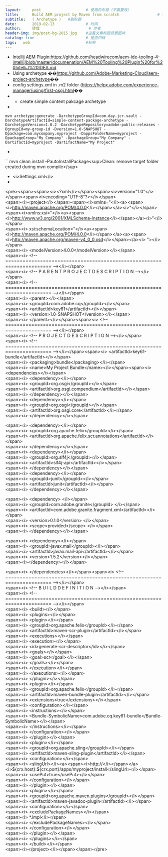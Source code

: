 ```yaml
---
layout:     post   				    # 使用的布局（不需要改）
title:      Build AEM project by Maven from scratch 				# 标题 
subtitle:   ( Archetype )   #副标题
date:       2019-02-13 				# 时间
author:     转载 						# 作者
header-img: img/post-bg-2015.jpg 	#这篇文章标题背景图片
catalog: true 						# 是否归档
tags:	web							#标签
---
```


<ul>
<li>Intellij AEM Plugin:<a href="https://github.com/headwirecom/aem-ide-tooling-4-intellij/blob/master/documenation/AEM%20Tooling%20Plugin%20for%20IntelliJ%20IDEA.md">https://github.com/headwirecom/aem-ide-tooling-4-intellij/blob/master/documenation/AEM%20Tooling%20Plugin%20for%20IntelliJ%20IDEA.md</a></li>
<li>Using archetype         ��<a href="https://github.com/Adobe-Marketing-Cloud/aem-project-archetype">https://github.com/Adobe-Marketing-Cloud/aem-project-archetype</a>��</li>
<li>config settings.xml in .m2 folder (<a href="https://helpx.adobe.com/experience-manager/using/first-osgi.html">https://helpx.adobe.com/experience-manager/using/first-osgi.html</a>��</li>
<li>
<ul>
<li>create simple content pakcage archetype</li>
</ul>
</li>
<li></li>
</ul>
<pre><code>mvn archetype:generate -DarchetypeGroupId=com.day.jcr.vault -DarchetypeArtifactId=simple-content-package-archetype -DarchetypeVersion=1.0.2 -DarchetypeRepository=adobe-public-releases -DgroupId=my-group-id -Dversion=1.0-SNAPSHOT -Dpackage=com.mycompany.myproject -DappsFolderName=myproject -DpackageGroup=&quot;My Company&quot; -DpackageGroup=&quot;My Company&quot; -DartifactId=myproject -DartifactName=&quot;My Project&quot;
</code></pre>
<ul>
<li></li>
</ul>
<p>`` mvn clean install -PautoInstallPackage&lt;sup&gt;Clean: remove target folder created during mvn compile&lt;/sup&gt;</p>
<ul>
<li>&lt;i&gt;Settings.xml&lt;/i&gt;</li>
<li></li>
</ul>
<p>&lt;pre&gt;&lt;span&gt;&lt;span&gt;&lt;i&gt;&lt;?xml&lt;/i&gt;&lt;/span&gt;&lt;span&gt;&lt;i&gt;version=&quot;1.0&quot;&lt;/i&gt;&lt;/span&gt;&lt;span&gt;&lt;i&gt;encoding=&quot;UTF-8&quot;?&gt;&lt;/i&gt;&lt;/span&gt;<br>
&lt;span&gt;&lt;i&gt;&lt;project&lt;/i&gt;&lt;/span&gt;&lt;span&gt;&lt;i&gt;xmlns=&quot;&lt;/i&gt;&lt;a&gt;&lt;span&gt;&lt;i&gt;<a href="http://maven.apache.org/POM/4.0.0">http://maven.apache.org/POM/4.0.0</a>&lt;/i&gt;&lt;/span&gt;&lt;/a&gt;&lt;i&gt;&quot;&lt;/i&gt;&lt;/span&gt;&lt;span&gt;&lt;i&gt;xmlns:xsi=&quot;&lt;/i&gt;&lt;a&gt;&lt;span&gt;&lt;i&gt;<a href="http://www.w3.org/2001/XMLSchema-instance">http://www.w3.org/2001/XMLSchema-instance</a>&lt;/i&gt;&lt;/span&gt;&lt;/a&gt;&lt;i&gt;&quot;&lt;/i&gt;&lt;/span&gt;<br>
&lt;span&gt;&lt;i&gt;    xsi:schemaLocation=&quot;&lt;/i&gt;&lt;a&gt;&lt;span&gt;&lt;i&gt;<a href="http://maven.apache.org/POM/4.0.0">http://maven.apache.org/POM/4.0.0</a>&lt;/i&gt;&lt;/span&gt;&lt;/a&gt;&lt;a&gt;&lt;span&gt;&lt;i&gt;<a href="http://maven.apache.org/maven-v4_0_0.xsd">http://maven.apache.org/maven-v4_0_0.xsd</a>&lt;/i&gt;&lt;/span&gt;&lt;/a&gt;&lt;i&gt; &quot;&gt;&lt;/i&gt;&lt;/span&gt;<br>
&lt;span&gt;&lt;i&gt;    &lt;modelVersion&gt;4.0.0&lt;/modelVersion&gt;&lt;/i&gt;&lt;/span&gt;<br>
&lt;span&gt;&lt;i&gt;    &lt;!-- ====================================================================== --&gt;&lt;/i&gt;&lt;/span&gt;<br>
&lt;span&gt;&lt;i&gt;    &lt;!-- P A R E N T P R O J E C T D E S C R I P T I O N --&gt;&lt;/i&gt;&lt;/span&gt;<br>
&lt;span&gt;&lt;i&gt;    &lt;!-- ====================================================================== --&gt;&lt;/i&gt;&lt;/span&gt;<br>
&lt;span&gt;&lt;i&gt;    &lt;parent&gt;&lt;/i&gt;&lt;/span&gt;<br>
&lt;span&gt;&lt;i&gt;        &lt;groupId&gt;com.adobe.cq&lt;/groupId&gt;&lt;/i&gt;&lt;/span&gt;<br>
&lt;span&gt;&lt;i&gt;        &lt;artifactId&gt;key61&lt;/artifactId&gt;&lt;/i&gt;&lt;/span&gt;<br>
&lt;span&gt;&lt;i&gt;        &lt;version&gt;1.0-SNAPSHOT&lt;/version&gt;&lt;/i&gt;&lt;/span&gt;<br>
&lt;span&gt;&lt;i&gt;    &lt;/parent&gt;&lt;/i&gt;&lt;/span&gt;&lt;span&gt;&lt;i&gt;    &lt;!-- ====================================================================== --&gt;&lt;/i&gt;&lt;/span&gt;<br>
&lt;span&gt;&lt;i&gt;    &lt;!-- P R O J E C T D E S C R I P T I O N --&gt;&lt;/i&gt;&lt;/span&gt;<br>
&lt;span&gt;&lt;i&gt;    &lt;!-- ====================================================================== --&gt;&lt;/i&gt;&lt;/span&gt;&lt;span&gt;&lt;i&gt;    &lt;artifactId&gt;key61-bundle&lt;/artifactId&gt;&lt;/i&gt;&lt;/span&gt;<br>
&lt;span&gt;&lt;i&gt;    &lt;packaging&gt;bundle&lt;/packaging&gt;&lt;/i&gt;&lt;/span&gt;<br>
&lt;span&gt;&lt;i&gt;    &lt;name&gt;My Project Bundle&lt;/name&gt;&lt;/i&gt;&lt;/span&gt;&lt;span&gt;&lt;i&gt;    &lt;dependencies&gt;&lt;/i&gt;&lt;/span&gt;<br>
&lt;span&gt;&lt;i&gt;        &lt;dependency&gt;&lt;/i&gt;&lt;/span&gt;<br>
&lt;span&gt;&lt;i&gt;            &lt;groupId&gt;org.osgi&lt;/groupId&gt;&lt;/i&gt;&lt;/span&gt;<br>
&lt;span&gt;&lt;i&gt;            &lt;artifactId&gt;org.osgi.compendium&lt;/artifactId&gt;&lt;/i&gt;&lt;/span&gt;<br>
&lt;span&gt;&lt;i&gt;        &lt;/dependency&gt;&lt;/i&gt;&lt;/span&gt;<br>
&lt;span&gt;&lt;i&gt;        &lt;dependency&gt;&lt;/i&gt;&lt;/span&gt;<br>
&lt;span&gt;&lt;i&gt;            &lt;groupId&gt;org.osgi&lt;/groupId&gt;&lt;/i&gt;&lt;/span&gt;<br>
&lt;span&gt;&lt;i&gt;            &lt;artifactId&gt;org.osgi.core&lt;/artifactId&gt;&lt;/i&gt;&lt;/span&gt;<br>
&lt;span&gt;&lt;i&gt;        &lt;/dependency&gt;&lt;/i&gt;&lt;/span&gt;</p>
<p>&lt;span&gt;&lt;i&gt;        &lt;dependency&gt;&lt;/i&gt;&lt;/span&gt;<br>
&lt;span&gt;&lt;i&gt;            &lt;groupId&gt;org.apache.felix&lt;/groupId&gt;&lt;/i&gt;&lt;/span&gt;<br>
&lt;span&gt;&lt;i&gt;            &lt;artifactId&gt;org.apache.felix.scr.annotations&lt;/artifactId&gt;&lt;/i&gt;&lt;/span&gt;<br>
&lt;span&gt;&lt;i&gt;        &lt;/dependency&gt;&lt;/i&gt;&lt;/span&gt;<br>
&lt;span&gt;&lt;i&gt;        &lt;dependency&gt;&lt;/i&gt;&lt;/span&gt;<br>
&lt;span&gt;&lt;i&gt;            &lt;groupId&gt;org.slf4j&lt;/groupId&gt;&lt;/i&gt;&lt;/span&gt;<br>
&lt;span&gt;&lt;i&gt;            &lt;artifactId&gt;slf4j-api&lt;/artifactId&gt;&lt;/i&gt;&lt;/span&gt;<br>
&lt;span&gt;&lt;i&gt;        &lt;/dependency&gt;&lt;/i&gt;&lt;/span&gt;<br>
&lt;span&gt;&lt;i&gt;        &lt;dependency&gt;&lt;/i&gt;&lt;/span&gt;<br>
&lt;span&gt;&lt;i&gt;            &lt;groupId&gt;junit&lt;/groupId&gt;&lt;/i&gt;&lt;/span&gt;<br>
&lt;span&gt;&lt;i&gt;            &lt;artifactId&gt;junit&lt;/artifactId&gt;&lt;/i&gt;&lt;/span&gt;<br>
&lt;span&gt;&lt;i&gt;        &lt;/dependency&gt;&lt;/i&gt;&lt;/span&gt;</p>
<p>&lt;span&gt;&lt;i&gt;            &lt;dependency&gt; &lt;/i&gt;&lt;/span&gt;<br>
&lt;span&gt;&lt;i&gt;            &lt;groupId&gt;com.adobe.granite&lt;/groupId&gt; &lt;/i&gt;&lt;/span&gt;<br>
&lt;span&gt;&lt;i&gt;            &lt;artifactId&gt;com.adobe.granite.fragment.xml&lt;/artifactId&gt;&lt;/i&gt;&lt;/span&gt;<br>
&lt;span&gt;&lt;i&gt;            &lt;version&gt;0.1.0&lt;/version&gt; &lt;/i&gt;&lt;/span&gt;<br>
&lt;span&gt;&lt;i&gt;            &lt;scope&gt;provided&lt;/scope&gt; &lt;/i&gt;&lt;/span&gt;<br>
&lt;span&gt;&lt;i&gt;        &lt;/dependency&gt;&lt;/i&gt;&lt;/span&gt;</p>
<p>&lt;span&gt;&lt;i&gt;        &lt;dependency&gt;&lt;/i&gt;&lt;/span&gt;<br>
&lt;span&gt;&lt;i&gt;    &lt;groupId&gt;javax.mail&lt;/groupId&gt;&lt;/i&gt;&lt;/span&gt;<br>
&lt;span&gt;&lt;i&gt;    &lt;artifactId&gt;javax.mail-api&lt;/artifactId&gt;&lt;/i&gt;&lt;/span&gt;<br>
&lt;span&gt;&lt;i&gt;    &lt;version&gt;1.5.2&lt;/version&gt;&lt;/i&gt;&lt;/span&gt;<br>
&lt;span&gt;&lt;i&gt;&lt;/dependency&gt;&lt;/i&gt;&lt;/span&gt;</p>
<p>&lt;span&gt;&lt;i&gt;    &lt;/dependencies&gt;&lt;/i&gt;&lt;/span&gt;&lt;span&gt;&lt;i&gt;    &lt;!-- ====================================================================== --&gt;&lt;/i&gt;&lt;/span&gt;<br>
&lt;span&gt;&lt;i&gt;    &lt;!-- B U I L D D E F I N I T I O N --&gt;&lt;/i&gt;&lt;/span&gt;<br>
&lt;span&gt;&lt;i&gt;    &lt;!-- ====================================================================== --&gt;&lt;/i&gt;&lt;/span&gt;<br>
&lt;span&gt;&lt;i&gt;    &lt;build&gt;&lt;/i&gt;&lt;/span&gt;<br>
&lt;span&gt;&lt;i&gt;        &lt;plugins&gt;&lt;/i&gt;&lt;/span&gt;<br>
&lt;span&gt;&lt;i&gt;            &lt;plugin&gt;&lt;/i&gt;&lt;/span&gt;<br>
&lt;span&gt;&lt;i&gt;                &lt;groupId&gt;org.apache.felix&lt;/groupId&gt;&lt;/i&gt;&lt;/span&gt;<br>
&lt;span&gt;&lt;i&gt;                &lt;artifactId&gt;maven-scr-plugin&lt;/artifactId&gt;&lt;/i&gt;&lt;/span&gt;<br>
&lt;span&gt;&lt;i&gt;                &lt;executions&gt;&lt;/i&gt;&lt;/span&gt;<br>
&lt;span&gt;&lt;i&gt;                    &lt;execution&gt;&lt;/i&gt;&lt;/span&gt;<br>
&lt;span&gt;&lt;i&gt;                        &lt;id&gt;generate-scr-descriptor&lt;/id&gt;&lt;/i&gt;&lt;/span&gt;<br>
&lt;span&gt;&lt;i&gt;                        &lt;goals&gt;&lt;/i&gt;&lt;/span&gt;<br>
&lt;span&gt;&lt;i&gt;                            &lt;goal&gt;scr&lt;/goal&gt;&lt;/i&gt;&lt;/span&gt;<br>
&lt;span&gt;&lt;i&gt;                        &lt;/goals&gt;&lt;/i&gt;&lt;/span&gt;<br>
&lt;span&gt;&lt;i&gt;                    &lt;/execution&gt;&lt;/i&gt;&lt;/span&gt;<br>
&lt;span&gt;&lt;i&gt;                &lt;/executions&gt;&lt;/i&gt;&lt;/span&gt;<br>
&lt;span&gt;&lt;i&gt;            &lt;/plugin&gt;&lt;/i&gt;&lt;/span&gt;<br>
&lt;span&gt;&lt;i&gt;            &lt;plugin&gt;&lt;/i&gt;&lt;/span&gt;<br>
&lt;span&gt;&lt;i&gt;                &lt;groupId&gt;org.apache.felix&lt;/groupId&gt;&lt;/i&gt;&lt;/span&gt;<br>
&lt;span&gt;&lt;i&gt;                &lt;artifactId&gt;maven-bundle-plugin&lt;/artifactId&gt;&lt;/i&gt;&lt;/span&gt;<br>
&lt;span&gt;&lt;i&gt;                &lt;extensions&gt;true&lt;/extensions&gt;&lt;/i&gt;&lt;/span&gt;<br>
&lt;span&gt;&lt;i&gt;                &lt;configuration&gt;&lt;/i&gt;&lt;/span&gt;<br>
&lt;span&gt;&lt;i&gt;                    &lt;instructions&gt;&lt;/i&gt;&lt;/span&gt;<br>
&lt;span&gt;&lt;i&gt;                        &lt;Bundle-SymbolicName&gt;com.adobe.cq.key61-bundle&lt;/Bundle-SymbolicName&gt;&lt;/i&gt;&lt;/span&gt;<br>
&lt;span&gt;&lt;i&gt;                    &lt;/instructions&gt;&lt;/i&gt;&lt;/span&gt;<br>
&lt;span&gt;&lt;i&gt;                &lt;/configuration&gt;&lt;/i&gt;&lt;/span&gt;<br>
&lt;span&gt;&lt;i&gt;            &lt;/plugin&gt;&lt;/i&gt;&lt;/span&gt;<br>
&lt;span&gt;&lt;i&gt;            &lt;plugin&gt;&lt;/i&gt;&lt;/span&gt;<br>
&lt;span&gt;&lt;i&gt;                &lt;groupId&gt;org.apache.sling&lt;/groupId&gt;&lt;/i&gt;&lt;/span&gt;<br>
&lt;span&gt;&lt;i&gt;                &lt;artifactId&gt;maven-sling-plugin&lt;/artifactId&gt;&lt;/i&gt;&lt;/span&gt;<br>
&lt;span&gt;&lt;i&gt;                &lt;configuration&gt;&lt;/i&gt;&lt;/span&gt;<br>
&lt;span&gt;&lt;i&gt;                    &lt;slingUrl&gt;&lt;/i&gt;&lt;a&gt;&lt;span&gt;&lt;i&gt;http://&lt;/i&gt;&lt;/span&gt;&lt;/a&gt;&lt;i&gt;${crx.host}:${crx.port}/apps/myproject/install&lt;/slingUrl&gt;&lt;/i&gt;&lt;/span&gt;<br>
&lt;span&gt;&lt;i&gt;                    &lt;usePut&gt;true&lt;/usePut&gt;&lt;/i&gt;&lt;/span&gt;<br>
&lt;span&gt;&lt;i&gt;                &lt;/configuration&gt;&lt;/i&gt;&lt;/span&gt;<br>
&lt;span&gt;&lt;i&gt;            &lt;/plugin&gt;&lt;/i&gt;&lt;/span&gt;<br>
&lt;span&gt;&lt;i&gt;            &lt;plugin&gt;&lt;/i&gt;&lt;/span&gt;<br>
&lt;span&gt;&lt;i&gt;                &lt;groupId&gt;org.apache.maven.plugins&lt;/groupId&gt;&lt;/i&gt;&lt;/span&gt;<br>
&lt;span&gt;&lt;i&gt;                &lt;artifactId&gt;maven-javadoc-plugin&lt;/artifactId&gt;&lt;/i&gt;&lt;/span&gt;<br>
&lt;span&gt;&lt;i&gt;                 &lt;configuration&gt;&lt;/i&gt;&lt;/span&gt;<br>
&lt;span&gt;&lt;i&gt;                    &lt;excludePackageNames&gt;&lt;/i&gt;&lt;/span&gt;<br>
&lt;span&gt;&lt;i&gt;                        *.impl&lt;/i&gt;&lt;/span&gt;<br>
&lt;span&gt;&lt;i&gt;                    &lt;/excludePackageNames&gt;&lt;/i&gt;&lt;/span&gt;<br>
&lt;span&gt;&lt;i&gt;                 &lt;/configuration&gt;&lt;/i&gt;&lt;/span&gt;<br>
&lt;span&gt;&lt;i&gt;            &lt;/plugin&gt;&lt;/i&gt;&lt;/span&gt;<br>
&lt;span&gt;&lt;i&gt;        &lt;/plugins&gt;&lt;/i&gt;&lt;/span&gt;<br>
&lt;span&gt;&lt;i&gt;    &lt;/build&gt;&lt;/i&gt;&lt;/span&gt;<br>
&lt;span&gt;&lt;i&gt;&lt;/project&gt;&lt;/i&gt;&lt;/span&gt;&lt;/span&gt;&lt;/pre&gt;</p>
